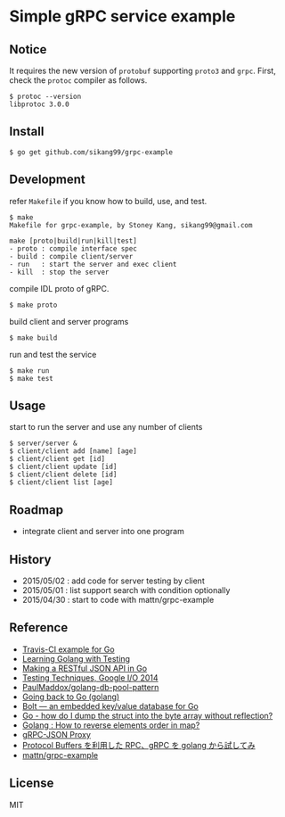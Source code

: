 # Simple gRPC service example

## Notice

It requires the new version of `protobuf` supporting `proto3` and `grpc`.
First, check the `protoc` compiler as follows.

	$ protoc --version
	libprotoc 3.0.0

## Install

    $ go get github.com/sikang99/grpc-example

## Development

refer `Makefile` if you know how to build, use, and test.
	
	$ make 
	Makefile for grpc-example, by Stoney Kang, sikang99@gmail.com

	make [proto|build|run|kill|test]
   	- proto : compile interface spec
   	- build : compile client/server
   	- run   : start the server and exec client
   	- kill  : stop the server


compile IDL proto of gRPC.
	
	$ make proto

build client and server programs

	$ make build

run and test the service
	
	$ make run
	$ make test

## Usage

start to run the server and use any number of clients

	$ server/server &
	$ client/client add [name] [age]
	$ client/client get [id]
	$ client/client update [id]
	$ client/client delete [id]
	$ client/client list [age]

## Roadmap

- integrate client and server into one program

## History

- 2015/05/02 : add code for server testing by client
- 2015/05/01 : list support search with condition optionally
- 2015/04/30 : start to code with mattn/grpc-example


## Reference

- [Travis-CI example for Go](https://github.com/atotto/travisci-golang-example)
- [Learning Golang with Testing](http://jordenlowe.com/title/Learning_Golang_with_Testing)
- [Making a RESTful JSON API in Go](http://thenewstack.io/make-a-restful-json-api-go/)
- [Testing Techniques, Google I/O 2014](https://talks.golang.org/2014/testing.slide#1)
- [PaulMaddox/golang-db-pool-pattern](https://github.com/PaulMaddox/golang-db-pool-pattern)
- [Going back to Go (golang)](http://paulosuzart.github.io/blog/2014/07/07/going-back-to-go/)
- [Bolt — an embedded key/value database for Go](https://www.progville.com/go/bolt-embedded-db-golang/)
- [Go - how do I dump the struct into the byte array without reflection?](http://stackoverflow.com/questions/12854125/go-how-do-i-dump-the-struct-into-the-byte-array-without-reflection)
- [Golang : How to reverse elements order in map?](https://www.socketloop.com/tutorials/golang-how-to-reverse-elements-order-in-map)
- [gRPC-JSON Proxy](http://yugui.jp/articles/889)
- [Protocol Buffers を利用した RPC、gRPC を golang から試してみ](http://mattn.kaoriya.net/software/lang/go/20150227144125.htm) 
- [mattn/grpc-example](https://github.com/mattn/grpc-example)


## License

MIT

